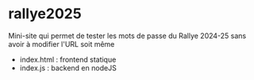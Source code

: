 # rallye2025
Mini-site qui permet de tester les mots de passe du Rallye 2024-25 sans avoir à modifier l'URL soit même

- index.html : frontend statique
- index.js : backend en nodeJS
